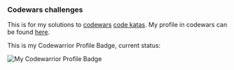 ### Codewars challenges
This is for my solutions to [codewars](http://codewars.com) [code katas](https://en.wikipedia.org/wiki/Kata_(programming)).
My profile in codewars can be found [here](https://www.codewars.com/users/Ditty).

This is my Codewarrior Profile Badge, current status: 

![My Codewarrior Profile Badge](https://www.codewars.com/users/Ditty/badges/large)
